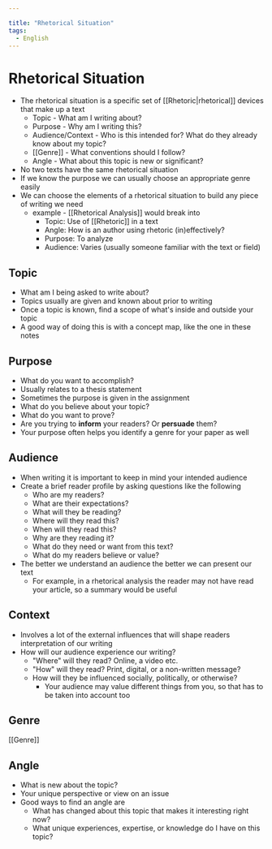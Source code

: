 ```yaml
---

title: "Rhetorical Situation"
tags:
  - English
---
```

# Rhetorical Situation
- The rhetorical situation is a specific set of [[Rhetoric|rhetorical]] devices that make up a text
	- Topic - What am I writing about?
	- Purpose - Why am I writing this?
	- Audience/Context - Who is this intended for? What do they already know about my topic?
	- [[Genre]] - What conventions should I follow?
	- Angle - What about this topic is new or significant?
- No two texts have the same rhetorical situation
- If we know the purpose we can usually choose an appropriate genre easily
- We can choose the elements of a rhetorical situation to build any piece of writing we need
	- example - [[Rhetorical Analysis]] would break into
		- Topic: Use of [[Rhetoric]] in a text
		- Angle: How is an author using rhetoric (in)effectively? 
		- Purpose: To analyze
		- Audience: Varies (usually someone familiar with the text or field)


## Topic
- What am I being asked to write about?
- Topics usually are given and known about prior to writing
- Once a topic is known, find a scope of what's inside and outside your topic
- A good way of doing this is with a concept map, like the one in these notes


## Purpose
- What do you want to accomplish?
- Usually relates to a thesis statement
- Sometimes the purpose is given in the assignment
- What do you believe about your topic?
- What do you want to prove?
- Are you trying to **inform** your readers? Or **persuade** them?
- Your purpose often helps you identify a genre for your paper as well

## Audience
- When writing it is important to keep in mind your intended audience
- Create a brief reader profile by asking questions like the following
	- Who are my readers?
	- What are their expectations?
	- What will they be reading?
	- Where will they read this?
	- When will they read this?
	- Why are they reading it?
	- What do they need or want from this text?
	- What do my readers believe or value?
- The better we understand an audience the better we can present our text
	- For example, in a rhetorical analysis the reader may not have read your article, so a summary would be useful

## Context
- Involves a lot of the external influences that will shape readers interpretation of our writing
- How will our audience experience our writing?
	- "Where" will they read? Online, a video etc.
	- "How" will they read? Print, digital, or a non-written message?
	- How will they be influenced socially, politically, or otherwise?
		- Your audience may value different things from you, so that has to be taken into account too


## Genre
[[Genre]]

## Angle
- What is new about the topic?
- Your unique perspective or view on an issue
- Good ways to find an angle are
	- What has changed about this topic that makes it interesting right now?
	- What unique experiences, expertise, or knowledge do I have on this topic?